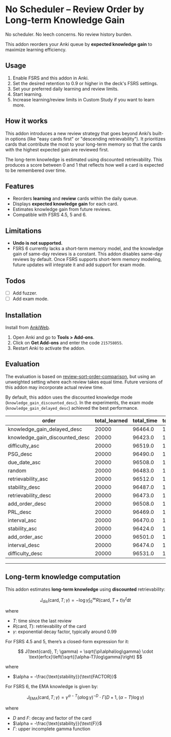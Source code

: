 # No Scheduler – Review Order by Long-term Knowledge Gain

No scheduler. No leech concerns. No review history burden.

This addon reorders your Anki queue by **expected knowledge gain** to maximize learning efficiency.

## Usage

1. Enable FSRS and this addon in Anki.
2. Set the desired retention to 0.9 or higher in the deck's FSRS settings.
3. Set your preferred daily learning and review limits.
4. Start learning.
5. Increase learning/review limits in Custom Study if you want to learn more.

## How it works

This addon introduces a new review strategy that goes beyond Anki’s built-in options (like "easy cards first" or "descending retrievability"). It prioritizes cards that contribute the most to your long-term memory so that the cards with the highest expected gain are reviewed first.

The long-term knowledge is estimated using discounted retrievability. This produces a score between 0 and 1 that reflects how well a card is expected to be remembered over time.

## Features

- Reorders **learning** and **review** cards within the daily queue.
- Displays **expected knowledge gain** for each card.
- Estimates knowledge gain from future reviews.
- Compatible with FSRS 4.5, 5 and 6.

## Limitations

- **Undo is not supported.**
- FSRS 6 currently lacks a short-term memory model, and the knowledge gain of same-day reviews is a constant. This addon disables same-day reviews by default. Once FSRS supports short-term memory modeling, future updates will integrate it and add support for exam mode.

## Todos

- [ ] Add fuzzer.
- [ ] Add exam mode.

## Installation

Install from [AnkiWeb](https://ankiweb.net/shared/info/215758055).

1. Open Anki and go to **Tools > Add-ons**.
2. Click on **Get Add-ons** and enter the code `215758055`.
3. Restart Anki to activate the addon.

## Evaluation

The evaluation is based on [review-sort-order-comparison](https://github.com/open-spaced-repetition/review-sort-order-comparison), but using an unweighted setting where each review takes equal time. Future versions of this addon may incorporate actual review time.

By default, this addon uses the discounted knowledge mode (`knowledge_gain_discounted_desc`). In the experiments, the exam mode (`knowledge_gain_delayed_desc`) achieved the best performance.

| order                         | total_learned | total_time | total_remembered | average_true_retention | seconds_per_remembered_card |
|------------------------------|----------------|-------------|-------------------|-------------------------|------------------------------|
| knowledge_gain_delayed_desc  | 20000          | 96464.0     | 16192             | 0.751                   | 5.96                         |
| knowledge_gain_discounted_desc | 20000        | 96423.0     | 16030             | 0.728                   | 6.02                         |
| difficulty_asc               | 20000          | 96519.0     | 15737             | 0.793                   | 6.13                         |
| PSG_desc                     | 20000          | 96490.0     | 15701             | 0.784                   | 6.15                         |
| due_date_asc                 | 20000          | 96508.0     | 15619             | 0.678                   | 6.18                         |
| random                       | 20000          | 96483.0     | 15470             | 0.700                   | 6.24                         |
| retrievability_asc           | 20000          | 96512.0     | 15141             | 0.715                   | 6.37                         |
| stability_desc               | 20000          | 96487.0     | 15049             | 0.792                   | 6.41                         |
| retrievability_desc          | 20000          | 96473.0     | 14926             | 0.797                   | 6.46                         |
| add_order_desc               | 20000          | 96508.0     | 14902             | 0.793                   | 6.48                         |
| PRL_desc                     | 20000          | 96469.0     | 14383             | 0.793                   | 6.71                         |
| interval_asc                 | 20000          | 96470.0     | 14338             | 0.792                   | 6.73                         |
| stability_asc                | 20000          | 96424.0     | 14325             | 0.793                   | 6.73                         |
| add_order_asc                | 20000          | 96501.0     | 13611             | 0.773                   | 7.09                         |
| interval_desc                | 20000          | 96474.0     | 13549             | 0.778                   | 7.12                         |
| difficulty_desc              | 20000          | 96531.0     | 13172             | 0.789                   | 7.33                         |

---

## Long-term knowledge computation

This addon estimates **long-term knowledge** using **discounted** retrievability:

$$
J_{\text{dis}}(\text{card}, T; \gamma) = -\log \gamma \int_{0}^{\infty} R(\text{card}, T + t) \gamma^t \mathrm{d}t
$$

where

- $T$: time since the last review
- $R(\text{card}, T)$: retrievability of the card
- $\gamma$: exponential decay factor, typically around 0.99

For FSRS 4.5 and 5, there’s a closed-form expression for it:

$$
J(\text{card}, T; \gamma) = \sqrt{\pi\alpha\log\gamma} \cdot \text{erfcx}\left(\sqrt{(\alpha-T)\log\gamma}\right)
$$

where

- $\alpha = -\frac{\text{stability}}{\text{FACTOR}}$

For FSRS 6, the EMA knowledge is given by:

$$
J_{\text{EMA}}(\text{card}, T; \gamma) = \gamma^{\alpha-T} (\alpha\log\gamma)^{-D} \cdot \Gamma(D+1, (\alpha - T)\log\gamma)
$$

where

- $D$ and $F$: decay and factor of the card
- $\alpha = -\frac{\text{stability}}{\text{F}}$
- $\Gamma$: upper incomplete gamma function
